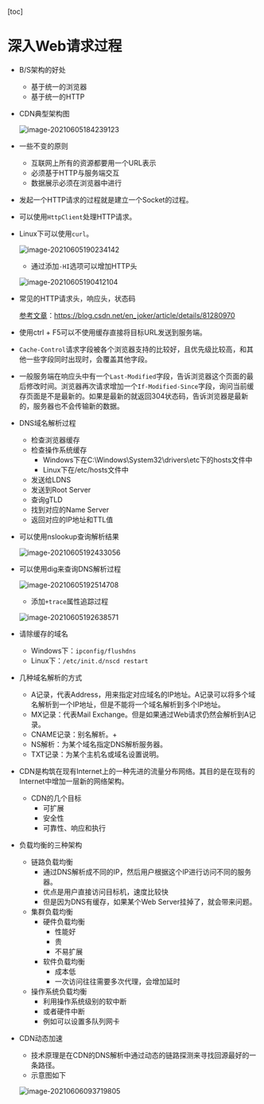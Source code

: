 [toc]

# 深入Web请求过程

- B/S架构的好处

  - 基于统一的浏览器
  - 基于统一的HTTP

- CDN典型架构图

  ![image-20210605184239123](https://raw.githubusercontent.com/KingdeGuo/myPictureBed/main/img_upload202106/05/184240-989946.png)

- 一些不变的原则

  - 互联网上所有的资源都要用一个URL表示
  - 必须基于HTTP与服务端交互
  - 数据展示必须在浏览器中进行

- 发起一个HTTP请求的过程就是建立一个Socket的过程。

- 可以使用`HttpClient`处理HTTP请求。

- Linux下可以使用`curl`。

  ![image-20210605190234142](https://raw.githubusercontent.com/KingdeGuo/myPictureBed/main/img_upload202106/05/190237-31475.png)
  - 通过添加`-HI`选项可以增加HTTP头

  ![image-20210605190412104](https://raw.githubusercontent.com/KingdeGuo/myPictureBed/main/img_upload202106/05/190413-198028.png)

- 常见的HTTP请求头，响应头，状态码

  [参考文章](https://blog.csdn.net/en_joker/article/details/81280970)：https://blog.csdn.net/en_joker/article/details/81280970

- 使用ctrl + F5可以不使用缓存直接将目标URL发送到服务端。

- `Cache-Control`请求字段被各个浏览器支持的比较好，且优先级比较高，和其他一些字段同时出现时，会覆盖其他字段。

- 一般服务端在响应头中有一个`Last-Modified`字段，告诉浏览器这个页面的最后修改时间。浏览器再次请求增加一个`If-Modified-Since`字段，询问当前缓存页面是不是最新的。如果是最新的就返回304状态码，告诉浏览器是最新的，服务器也不会传输新的数据。

- DNS域名解析过程

  - 检查浏览器缓存
  - 检查操作系统缓存
    - Windows下在C:\Windows\System32\drivers\etc下的hosts文件中
    - Linux下在/etc/hosts文件中
  - 发送给LDNS
  - 发送到Root Server
  - 查询gTLD
  - 找到对应的Name Server
  - 返回对应的IP地址和TTL值

- 可以使用nslookup查询解析结果

  ![image-20210605192433056](https://raw.githubusercontent.com/KingdeGuo/myPictureBed/main/img_upload202106/05/192434-369945.png)

- 可以使用dig来查询DNS解析过程

  ![image-20210605192514708](https://raw.githubusercontent.com/KingdeGuo/myPictureBed/main/img_upload202106/05/192528-149652.png)
  - 添加`+trace`属性追踪过程

  ![image-20210605192638571](https://raw.githubusercontent.com/KingdeGuo/myPictureBed/main/img_upload202106/05/192714-470597.png)

- 请除缓存的域名
  - Windows下：`ipconfig/flushdns`
  - Linux下：`/etc/init.d/nscd restart`

<!-- 注意：在Java应用中JVM也会缓存DNS解析的结果。这个缓存是在InetAddress类中完成的。有两种缓存策略：一种是正确的解析结果缓存，第一种是正确的解析结果，另一种是失败的解析结果。这两个缓存时间可以在%JAVA_HOME%\lib\security\java.security文件中的networkaddress.cache.ttl和networdaddress.cache.negative.ttl，默认分别是-1（永不失效）和10（缓存10秒） -->

<!-- 如果我们需要InetAddress来解析域名，必须是单例模式，不然会有严重的性能问题。如果每次都创建InetAddress实例，则每次都要进行一次完整的域名解析，非常耗时 -->

- 几种域名解析的方式
  - A记录，代表Address，用来指定对应域名的IP地址。A记录可以将多个域名解析到一个IP地址，但是不能将一个域名解析到多个IP地址。
  - MX记录：代表Mail Exchange。但是如果通过Web请求仍然会解析到A记录。
  - CNAME记录：别名解析。+
  - NS解析：为某个域名指定DNS解析服务器。
  - TXT记录：为某个主机名或域名设置说明。

- CDN是构筑在现有Internet上的一种先进的流量分布网络。其目的是在现有的Internet中增加一层新的网络架构。

  <!-- 有一个比喻： CDN = Mirror + Cache + GSLB -->

  - CDN的几个目标
    - 可扩展
    - 安全性
    - 可靠性、响应和执行

- 负载均衡的三种架构

  - 链路负载均衡
    - 通过DNS解析成不同的IP，然后用户根据这个IP进行访问不同的服务器。
    - 优点是用户直接访问目标机，速度比较快
    - 但是因为DNS有缓存，如果某个Web Server挂掉了，就会带来问题。
  - 集群负载均衡
    - 硬件负载均衡
      - 性能好
      - 贵
      - 不易扩展
    - 软件负载均衡
      - 成本低
      - 一次访问往往需要多次代理，会增加延时
  - 操作系统负载均衡
    - 利用操作系统级别的软中断
    - 或者硬件中断
    - 例如可以设置多队列网卡

- CDN动态加速

  - 技术原理是在CDN的DNS解析中通过动态的链路探测来寻找回源最好的一条路径。
  - 示意图如下

  ![image-20210606093719805](https://raw.githubusercontent.com/KingdeGuo/myPictureBed/main/img_upload202106/06/093721-926334.png)